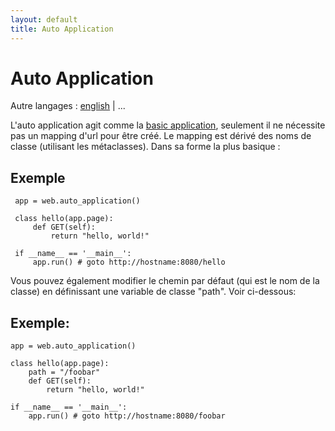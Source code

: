 ```yaml
---
layout: default
title: Auto Application
---
```


# Auto Application

Autre langages : [english](/docs/0.3/apps/auto) | ...

L'auto application agit comme la [basic application](/docs/0.3/apps/basic/fr), seulement il ne nécessite pas un mapping d'url pour être créé. Le mapping est dérivé des noms de classe (utilisant les métaclasses). Dans sa forme la plus basique :

## Exemple

     app = web.auto_application() 

     class hello(app.page): 
         def GET(self): 
             return "hello, world!"
     
     if __name__ == '__main__':
         app.run() # goto http://hostname:8080/hello

Vous pouvez également modifier le chemin par défaut (qui est le nom de la classe) en définissant une variable de classe "path". Voir ci-dessous:

## Exemple:

    app = web.auto_application() 
    
    class hello(app.page): 
        path = "/foobar"
        def GET(self): 
            return "hello, world!" 
    
    if __name__ == '__main__':
        app.run() # goto http://hostname:8080/foobar